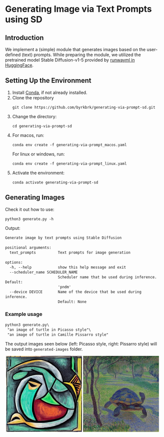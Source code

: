 # Generating Image via Text Prompts using SD

## Introduction

We implement a (simple) module that generates images based on the user-defined (text) prompts. While preparing the module, we utilized the pretrained model Stable Diffusion-v1-5 provided by [runwayml in HuggingFace](https://huggingface.co/runwayml/stable-diffusion-v1-5).

## Setting Up the Environment

1. Install [Conda](https://conda.io/projects/conda/en/latest/user-guide/install/index.html), if not already installed.
2. Clone the repository
    ~~~
    git clone https://github.com/byrkbrk/generating-via-prompt-sd.git
    ~~~
3. Change the directory:
    ~~~
    cd generating-via-prompt-sd
    ~~~
4. For macos, run:
    ~~~
    conda env create -f generating-via-prompt_macos.yaml
    ~~~
    For linux or windows, run:
    ~~~
    conda env create -f generating-via-prompt_linux.yaml
    ~~~
5. Activate the environment:
    ~~~
    conda activate generating-via-prompt-sd
    ~~~

## Generating Images

Check it out how to use:

~~~
python3 generate.py -h
~~~

Output:

~~~
Generate image by text prompts using Stable Diffusion

positional arguments:
  text_prompts          Text prompts for image generation

options:
  -h, --help            show this help message and exit
  --scheduler_name SCHEDULER_NAME
                        Scheduler name that be used during inference. Default:
                        'pndm'
  --device DEVICE       Name of the device that be used during inference.
                        Default: None
~~~

### Example usage

~~~
python3 generate.py\
 "an image of turtle in Picasso style"\
 "an image of turtle in Camille Pissarro style"
~~~

The output images seen below (left: Picasso style, right: Pissarro style) will be saved into `generated-images` folder.

<p align="center">
  <img src="files-for-readme/picasso_turtle.jpg" width="49%" />
  <img src="files-for-readme/pissarro_turtle.jpg" width="49%" />
</p>
